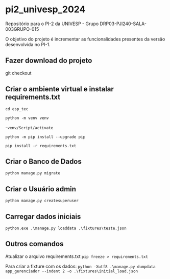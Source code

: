 # pi2_univesp_2024
Repositório para o PI-2 da UNIVESP - Grupo DRP03-PJI240-SALA-003GRUPO-015


O objetivo do projeto é incrementar as funcionalidades presentes da versão desenvolvida no PI-1.

## Fazer download do projeto
git checkout 

## Criar o ambiente virtual e instalar requirements.txt

`cd esp_tec`

`python -m venv venv`

-`venv/Script/activate`

`python -m pip install --upgrade pip`

`pip install -r requirements.txt`

## Criar o Banco de Dados
`python manage.py migrate`

## Criar o Usuário admin
`python manage.py createsuperuser`

## Carregar dados iniciais
`python.exe .\manage.py loaddata .\fixtures\teste.json`

## Outros comandos

Atualizar o arquivo requirements.txt
`pip freeze > requirements.txt`

Para criar a fixture com os dados:
`python -Xutf8 .\manage.py dumpdata app_gerenciador --indent 2 -o .\fixtures\initial_load.json`
